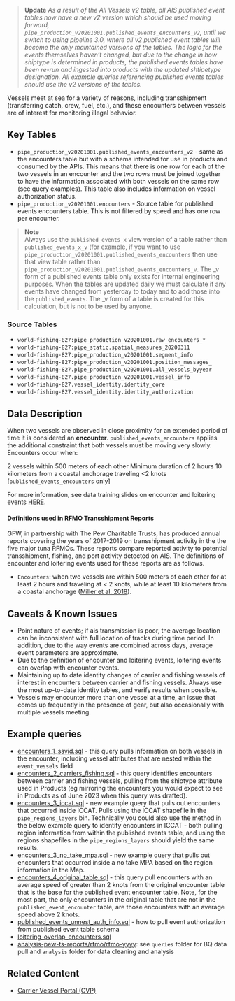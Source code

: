 > **Update** *As a result of the All Vessels v2 table, all AIS published event tables now have a new v2 version which should be used moving forward, `pipe_production_v20201001.published_events_encounters_v2`, until we switch to using pipeline 3.0, where all v2 published event tables will become the only maintained versions of the tables. The logic for the events themselves haven’t changed, but due to the change in how shiptype is determined in products, the published events tables have been re-run and ingested into products with the updated shtipetype designation. All example queries referencing published events tables should use the v2 versions of the tables.* 

Vessels meet at sea for a variety of reasons, including transshipment (transferring catch, crew, fuel, etc.), and these encounters between vessels are of interest for monitoring illegal behavior. 

## Key Tables

+ `pipe_production_v20201001.published_events_encounters_v2` - same as the encounters table but with a schema intended for use in products and consumed by the APIs. This means that there is one row for each of the two vessels in an encounter and the two rows must be joined together to have the information associated with both vessels on the same row (see query examples). This table also includes information on vessel authorization status. 
+ `pipe_production_v20201001.encounters` - Source table for published events encounters table. This is not filtered by speed and has one row per encounter.

> **Note**   
> Always use the `published_events_x` view version of a table rather than `published_events_x_v` 
(for example, if you want to use `pipe_production_v20201001.published_events_encounters` then use that view table rather than `pipe_production_v20201001.published_events_encounters_v`. The _v form of a published events table only exists for internal engineering purposes. When the tables are updated daily we must calculate if any events have changed from yesterday to today and to add those into the `published_events`. The _v form of a table is created for this calculation, but is not to be used by anyone. 

### Source Tables
 * `world-fishing-827:pipe_production_v20201001.raw_encounters_*`
 * `world-fishing-827:pipe_static.spatial_measures_20200311`
 * `world-fishing-827:pipe_production_v20201001.segment_info`
 * `world-fishing-827:pipe_production_v20201001.position_messages_`
 * `world-fishing-827.pipe_production_v20201001.all_vessels_byyear`
 * `world-fishing-827.pipe_production_v20201001.vessel_info`
 * `world-fishing-827.vessel_identity.identity_core`
 * `world-fishing-827.vessel_identity.identity_authorization`

## Data Description

When two vessels are observed in close proximity for an extended period of time it is considered an **encounter**.  `published_events_encounters` applies the additional constraint that both vessels must be moving very slowly.
Encounters occur when:

2 vessels within 500 meters of each other
Minimum duration of 2 hours
10 kilometers from a coastal anchorage
 traveling <2 knots [`published_events_encounters` only]

 For more information, see data training slides on encounter and loitering events [HERE](https://docs.google.com/presentation/d/17ZSpH0F5sW0R7sTiNoDAm_pyUhHJeSd4fyyBFDHiAtw/edit?usp=sharing).

#### Definitions used in RFMO Transshipment Reports 

GFW, in partnership with The Pew Charitable Trusts, has produced annual reports covering the years of 2017-2019 on transshipment activity in the the five major tuna RFMOs. These reports compare reported activity to potential transshipment, fishing, and port activity detected on AIS. The definitions of encounter and loitering events used for these reports are as follows.

+ `Encounters`: when two vessels are within 500 meters of each other for at least 2 hours and traveling at < 2 knots, while at least 10 kilometers from a coastal anchorage ([Miller et al. 2018](https://www.frontiersin.org/articles/10.3389/fmars.2018.00240/full)). 

## Caveats & Known Issues

+ Point nature of events; if ais transmission is poor, the average location can be inconsistent with full location of tracks during time period. In addition, due to the way events are combined across days, average event parameters are approximate.
+ Due to the definition of encounter and loitering events, loitering events can overlap with encounter events.
+ Maintaining up to date identity changes of carrier and fishing vessels of interest in encounters between carrier and fishing vessels. Always use the most up-to-date identity tables, and verify results when possible.
+ Vessels may encounter more than one vessel at a time, an issue that comes up frequently in the presence of gear, but also occasionally with multiple vessels meeting. 

## Example queries
+ [encounters_1_ssvid.sql](https://github.com/GlobalFishingWatch/bigquery-documentation-wf827/blob/master/queries/encounters_1_ssvid.sql) - this query pulls information on both vessels in the encounter, including vessel attributes that are nested within the `event_vessels` field  
+ [encounters_2_carriers_fishing.sql](https://github.com/GlobalFishingWatch/bigquery-documentation-wf827/blob/master/queries/encounters_2_carriers_fishing.sql) - this query identifies encounters between carrier and fishing vessels, pulling from the shiptype attribute used in Products (eg mirroring the encounters you would expect to see in Products as of June 2023 when this query was drafted).
+ [encounters_3_iccat.sql](https://github.com/GlobalFishingWatch/bigquery-documentation-wf827/blob/master/queries/encounters_3_iccat.sql) - new example query that pulls out encounters that occurred inside ICCAT. Pulls using the ICCAT shapefile in the `pipe_regions_layers` bin. Technically you could also use the method in the below example query to identify encounters in ICCAT - both pulling region information from within the published events table, and using the regions shapefiles in the `pipe_regions_layers` should yield the same results. 
+ [encounters_3_no_take_mpa.sql](https://github.com/GlobalFishingWatch/bigquery-documentation-wf827/blob/master/queries/encounters_3_no_take_mpa.sql) - new example query that pulls out encounters that occurred inside a no take MPA based on the region information in the Map.
+ [encounters_4_original_table.sql](https://github.com/GlobalFishingWatch/bigquery-documentation-wf827/blob/master/queries/encounters_4_original_table.sql) - this query pull encounters with an average speed of greater than 2 knots from the original encounter table that is the base for the published event encounter table. Note, for the most part, the only encounters in the original table that are not in the `published_event_encounter` table, are those encounters with an average speed above 2 knots. 
+ [published_events_unnest_auth_info.sql](https://github.com/GlobalFishingWatch/bigquery-documentation-wf827/blob/master/queries/published_events_unnest_auth_info.sql) - how to pull event authorization from published event table schema  
+ [loitering_overlap_encounters.sql](https://github.com/GlobalFishingWatch/bigquery-documentation-wf827/blob/master/queries/loitering_overlap_encounters.sql) 
+ [analysis-pew-ts-reports/rfmo/rfmo-yyyy](https://github.com/GlobalFishingWatch/analysis-pew-ts-reports): see `queries` folder for BQ data pull and `analysis` folder for data cleaning and analysis 

## Related Content
+ [Carrier Vessel Portal (CVP)](https://globalfishingwatch.org/carrier-vessel-portal/) 


